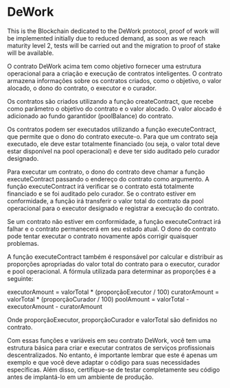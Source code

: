 # DeWork
 This is the Blockchain dedicated to the DeWork protocol, 
proof of work will be implemented initially due to reduced demand, 
as soon as we reach maturity level 2, 
tests will be carried out and the migration to proof of stake will be available. 

O contrato DeWork acima tem como objetivo fornecer uma estrutura operacional para a criação e execução de contratos inteligentes. O contrato armazena informações sobre os contratos criados, como o objetivo, o valor alocado, o dono do contrato, o executor e o curador.

Os contratos são criados utilizando a função createContract, que recebe como parâmetro o objetivo do contrato e o valor alocado. O valor alocado é adicionado ao fundo garantidor (poolBalance) do contrato.

Os contratos podem ser executados utilizando a função executeContract, que permite que o dono do contrato execute-o. Para que um contrato seja executado, ele deve estar totalmente financiado (ou seja, o valor total deve estar disponível na pool operacional) e deve ter sido auditado pelo curador designado.

Para executar um contrato, o dono do contrato deve chamar a função executeContract passando o endereço do contrato como argumento. A função executeContract irá verificar se o contrato está totalmente financiado e se foi auditado pelo curador. Se o contrato estiver em conformidade, a função irá transferir o valor total do contrato da pool operacional para o executor designado e registrar a execução do contrato.

Se um contrato não estiver em conformidade, a função executeContract irá falhar e o contrato permanecerá em seu estado atual. O dono do contrato pode tentar executar o contrato novamente após corrigir quaisquer problemas.

A função executeContract também é responsável por calcular e distribuir as proporções apropriadas do valor total do contrato para o executor, curador e pool operacional. A fórmula utilizada para determinar as proporções é a seguinte:

executorAmount = valorTotal * (proporçãoExecutor / 100)
curatorAmount = valorTotal * (proporçãoCurador / 100)
poolAmount = valorTotal - executorAmount - curatorAmount

Onde proporçãoExecutor, proporçãoCurador e valorTotal são definidos no contrato.

Com essas funções e variáveis em seu contrato DeWork, você tem uma estrutura básica para criar e executar contratos de serviços profissionais descentralizados. No entanto, é importante lembrar que este é apenas um exemplo e que você deve adaptar o código para suas necessidades específicas. Além disso, certifique-se de testar completamente seu código antes de implantá-lo em um ambiente de produção.
